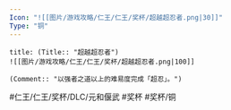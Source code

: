 ```yaml
---
Icon: "![[图片/游戏攻略/仁王/仁王/奖杯/超越超忍者.png|30]]"
Type: "铜"
---
```

```ad-common-bronze-trophy
title: (Title:: "超越超忍者")
![[图片/游戏攻略/仁王/仁王/奖杯/超越超忍者.png|100]]

(Comment:: "以强者之道以上的难易度完成「超忍」。")
```

#仁王/仁王/奖杯/DLC/元和偃武 #奖杯 #奖杯/铜
